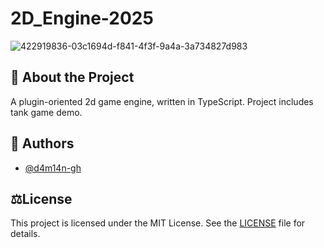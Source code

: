 # 2D_Engine-2025
![422919836-03c1694d-f841-4f3f-9a4a-3a734827d983](https://github.com/user-attachments/assets/82fecf57-b411-46c1-9e47-6f91bbbf05f3)

## 📜 About the Project
A plugin-oriented 2d game engine, written in TypeScript. Project includes tank game demo.

## 👥 Authors
- [@d4m14n-gh](https://github.com/d4m14n-gh)


## ⚖️License
This project is licensed under the MIT License. See the [LICENSE](LICENSE) file for details.





